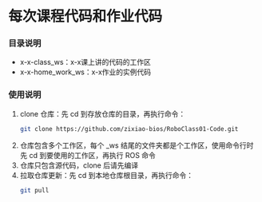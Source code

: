 # 每次课程代码和作业代码
### 目录说明
* x-x-class_ws：x-x课上讲的代码的工作区
* x-x-home_work_ws：x-x作业的实例代码
### 使用说明
1. clone 仓库：先 cd 到存放仓库的目录，再执行命令：
    ```bash
    git clone https://github.com/zixiao-bios/RoboClass01-Code.git
    ```
2. 仓库包含多个工作区，每个 _ws 结尾的文件夹都是个工作区，使用命令行时先 cd 到要使用的工作区，再执行 ROS 命令
3. 仓库只包含源代码，clone 后请先编译
4. 拉取仓库更新：先 cd 到本地仓库根目录，再执行命令：
    ```bash
    git pull
    ```